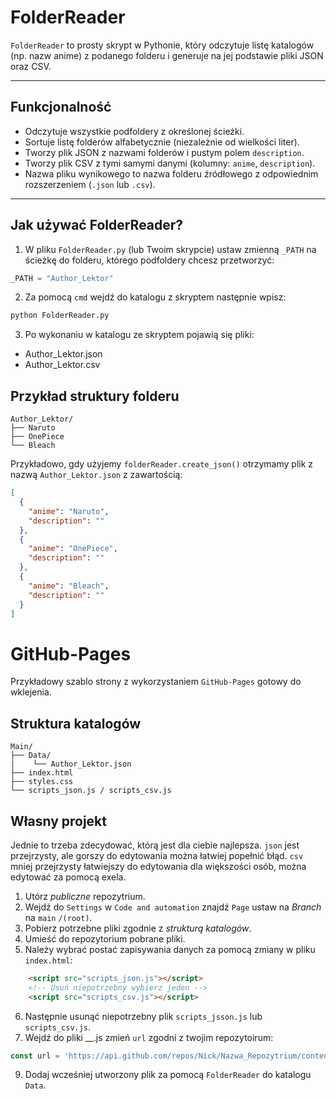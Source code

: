 # FolderReader

`FolderReader` to prosty skrypt w Pythonie, który odczytuje listę katalogów (np. nazw anime) z podanego folderu i generuje na jej podstawie pliki JSON oraz CSV.

---

## Funkcjonalność

- Odczytuje wszystkie podfoldery z określonej ścieżki.
- Sortuje listę folderów alfabetycznie (niezależnie od wielkości liter).
- Tworzy plik JSON z nazwami folderów i pustym polem `description`.
- Tworzy plik CSV z tymi samymi danymi (kolumny: `anime`, `description`).
- Nazwa pliku wynikowego to nazwa folderu źródłowego z odpowiednim rozszerzeniem (`.json` lub `.csv`).

---

## Jak używać FolderReader?

1. W pliku `FolderReader.py` (lub Twoim skrypcie) ustaw zmienną `_PATH` na ścieżkę do folderu, którego podfoldery chcesz przetworzyć:
```python
_PATH = "Author_Lektor"
```

2. Za pomocą `cmd` wejdź do katalogu z skryptem następnie wpisz:
```bash
python FolderReader.py
```

3. Po wykonaniu w katalogu ze skryptem pojawią się pliki:
- Author_Lektor.json
- Author_Lektor.csv

##  Przykład struktury folderu
```
Author_Lektor/
├── Naruto
├── OnePiece
└── Bleach
```
Przykładowo, gdy użyjemy  `folderReader.create_json()` otrzymamy plik z nazwą `Author_Lektor.json` z zawartością:
```json
[
  {
    "anime": "Naruto",
    "description": ""
  },
  {
    "anime": "OnePiece",
    "description": ""
  },
  {
    "anime": "Bleach",
    "description": ""
  }
]
```

# GitHub-Pages
Przykładowy szablo strony z wykorzystaniem  `GitHub-Pages` gotowy do wklejenia.
##  Struktura katalogów
```
Main/
├── Data/
|    └── Author_Lektor.json
├── index.html
├── styles.css
└── scripts_json.js / scripts_csv.js
```

##  Własny projekt
Jednie to trzeba zdecydować, którą jest dla ciebie najlepsza. `json` jest przejrzysty, ale gorszy do edytowania można łatwiej popełnić błąd. `csv` mniej przejrzysty łatwiejszy do edytowania dla większości osób, można edytować za pomocą exela.

1. Utórz *publiczne* repozytrium.
2. Wejdź do `Settings` w `Code and automation` znajdź `Page` ustaw na *Branch* na `main` `/(root)`.
3. Pobierz potrzebne pliki zgodnie z *strukturą katalogów*.
4. Umieść do repozytorium pobrane pliki.
5. Należy wybrać postać zapisywania danych za pomocą zmiany w pliku `index.html`:
```html
    <script src="scripts_json.js"></script> 
    <!-- Usuń niepotrzebny wybierz jeden -->
    <script src="scripts_csv.js"></script>
```
6. Następnie usunąć niepotrzebny plik `scripts_jsson.js` lub `scripts_csv.js`.
7. Wejdź do pliki __.js zmień `url` zgodni z twojim repozytoirum:
```js
const url = 'https://api.github.com/repos/Nick/Nazwa_Repozytrium/contents/Data'
```
9. Dodaj wcześniej utworzony plik za pomocą `FolderReader` do katalogu `Data`.
